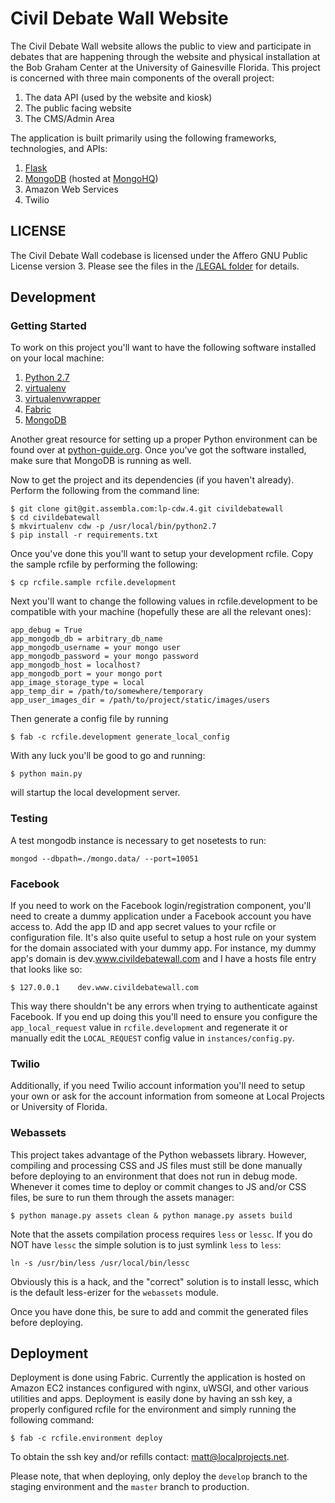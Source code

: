 # Civil Debate Wall Website

The Civil Debate Wall website allows the public to view and participate in debates that are happening through the website and physical installation at the Bob Graham Center at the University of Gainesville Florida. This project is concerned with three main components of the overall project:

1. The data API (used by the website and kiosk)
2. The public facing website
3. The CMS/Admin Area

The application is built primarily using the following frameworks, technologies, and APIs:

1. [Flask](http://flask.pocoo.org/)
2. [MongoDB](http://www.mongodb.org/) (hosted at [MongoHQ](http://www.mongohq.com))
3. Amazon Web Services
4. Twilio

## LICENSE

The Civil Debate Wall codebase is licensed under the Affero GNU Public License version 3. Please see the files in the [/LEGAL folder](https://github.com/localprojects/Civil-Debate-Wall/tree/master/LEGAL) for details.

## Development

### Getting Started

To work on this project you'll want to have the following software installed on your local machine:

1. [Python 2.7](http://www.python.org)
2. [virtualenv](http://www.virtualenv.org)
3. [virtualenvwrapper](http://www.doughellmann.com/projects/virtualenvwrapper/)
4. [Fabric](http://www.fabfile.org)
4. [MongoDB](http://www.mongodb.org/)

Another great resource for setting up a proper Python environment can be found over at [python-guide.org](python-guide.org). Once you've got the software installed, make sure that MongoDB is running as well.

Now to get the project and its dependencies (if you haven't already). Perform the following from the command line:

    $ git clone git@git.assembla.com:lp-cdw.4.git civildebatewall
    $ cd civildebatewall
    $ mkvirtualenv cdw -p /usr/local/bin/python2.7
    $ pip install -r requirements.txt

Once you've done this you'll want to setup your development rcfile. Copy the sample rcfile by performing the following:

    $ cp rcfile.sample rcfile.development 

Next you'll want to change the following values in rcfile.development to be compatible with your machine (hopefully these are all the relevant ones):

    app_debug = True
    app_mongodb_db = arbitrary_db_name
    app_mongodb_username = your mongo user
    app_mongodb_password = your mongo password
    app_mongodb_host = localhost?
    app_mongodb_port = your mongo port
    app_image_storage_type = local
    app_temp_dir = /path/to/somewhere/temporary
    app_user_images_dir = /path/to/project/static/images/users

Then generate a config file by running
    
	$ fab -c rcfile.development generate_local_config

With any luck you'll be good to go and running:

    $ python main.py

will startup the local development server.

### Testing

A test mongodb instance is necessary to get nosetests to run:

    mongod --dbpath=./mongo.data/ --port=10051

### Facebook

If you need to work on the Facebook login/registration component, you'll need to create a dummy application under a Facebook account you have access to. Add the app ID and app secret values to your rcfile or configuration file. It's also quite useful to setup a host rule on your system for the domain associated with your dummy app. For instance, my dummy app's domain is dev.www.civildebatewall.com and I have a hosts file entry that looks like so:

    $ 127.0.0.1    dev.www.civildebatewall.com

This way there shouldn't be any errors when trying to authenticate against Facebook. If you end up doing this you'll need to ensure you configure the `app_local_request` value in `rcfile.development` and regenerate it or manually edit the `LOCAL_REQUEST` config value in `instances/config.py`.

### Twilio

Additionally, if you need Twilio account information you'll need to setup your own or ask for the account information from someone at Local Projects or University of Florida.

### Webassets

This project takes advantage of the Python webassets library. However, compiling and processing CSS and JS files must still be done manually before deploying to an environment that does not run in debug mode. Whenever it comes time to deploy or commit changes to JS and/or CSS files, be sure to run them through the assets manager:

    $ python manage.py assets clean & python manage.py assets build

Note that the assets compilation process requires `less` or `lessc`. If you do NOT have `lessc`
the simple solution is to just symlink `less` to `less`:
    
    ln -s /usr/bin/less /usr/local/bin/lessc

Obviously this is a hack, and the "correct" solution is to install lessc, which is the 
default less-erizer for the `webassets` module.

Once you have done this, be sure to add and commit the generated files before deploying.

## Deployment

Deployment is done using Fabric. Currently the application is hosted on Amazon EC2 instances configured with nginx, uWSGI, and other various utilities and apps. Deployment is easily done by having an ssh key, a properly configured rcfile for the environment and simply running the following command:

    $ fab -c rcfile.environment deploy

To obtain the ssh key and/or refills contact: matt@localprojects.net.

Please note, that when deploying, only deploy the `develop` branch to the staging environment and the `master` branch to production.
